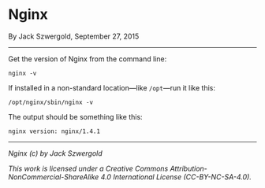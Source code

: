# Nginx

By Jack Szwergold, September 27, 2015

***

Get the version of Nginx from the command line:

    nginx -v

If installed in a non-standard location—like `/opt`—run it like this:

    /opt/nginx/sbin/nginx -v

The output should be something like this:

    nginx version: nginx/1.4.1

***

*Nginx (c) by Jack Szwergold*

*This work is licensed under a Creative Commons Attribution-NonCommercial-ShareAlike 4.0 International License (CC-BY-NC-SA-4.0).*
